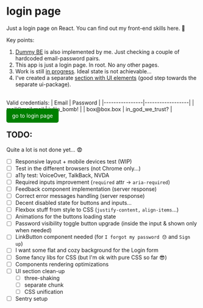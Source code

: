 # login page

Just a login page on React. You can find out my front-end skills here. 🙂

Key points:

1. [Dummy BE](https://github.com/umyar/be-autocomplete/blob/master/src/routes/login.ts) is also implemented by me. Just checking a couple of hardcoded email-password pairs.
2. This app is just a login page. In root. No any other pages.
3. Work is still [in progress](https://github.com/umyar/login/tree/master?tab=readme-ov-file#todo). Ideal state is not achievable...
4. I've created a separate [section with UI elements](https://github.com/umyar/login/tree/master/src/ui) (good step towards the separate ui-package).

<br>
Valid credentials:
| Email          | Password         |
|----------------|------------------|
| mail@mail.mail | iuliia_bomb!     |
| box@box.box    | in_god_we_trust? |
<br>

<a href="https://login-three-drab.vercel.app/" style="padding:10px 15px; background-color:green; color:white; border:none; border-radius:5px; text-decoration:none;">
  go to login page
</a>

## TODO:

Quite a lot is not done yet... 😨

- [ ] Responsive layout + mobile devices test (WIP)
- [ ] Test in the different browsers (not Chrome only...)
- [ ] a11y test: VoiceOver, TalkBack, NVDA
- [ ] Required inputs improvement (`required` attr -> `aria-required`)
- [ ] Feedback component implementation (server response)
- [ ] Correct error messages handling (server response)
- [ ] Decent disabled state for buttons and inputs...
- [ ] Flexbox stuff from style to CSS (`justify-content,` `align-items`...)
- [ ] Animations for the buttons loading state
- [ ] Password visibility toggle button upgrade (inside the input & shown only when needed)
- [ ] LinkButton component needed (for `I forgot my password 😓` and `Sign up`)
- [ ] I want some flat and cozy background for the Login form
- [ ] Some fancy libs for CSS (but I'm ok with pure CSS so far 😎)
- [ ] Components rendering optimizations
- [ ] UI section clean-up
  - [ ] three-shaking
  - [ ] separate chunk
  - [ ] CSS unification
- [ ] Sentry setup
